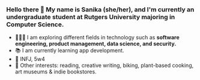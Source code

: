 ### Hello there 👋 My name is Sanika (she/her), and I'm currently an undergraduate student at Rutgers University majoring in Computer Science.

- 👩🏽‍💻 I am exploring different fields in technology such as **software engineering, product management, data science, and security.**
- 📚 I am currently learning app development.
- 💭 INFJ, 5w4
- 🌻 Other interests: reading, creative writing, biking, plant-based cooking, art museums & indie bookstores.

